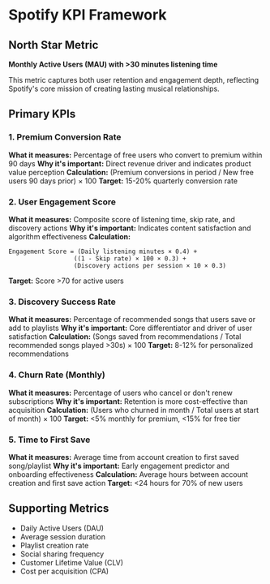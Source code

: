 # Spotify KPI Framework

## North Star Metric
**Monthly Active Users (MAU) with >30 minutes listening time**

This metric captures both user retention and engagement depth, reflecting Spotify's core mission of creating lasting musical relationships.

## Primary KPIs

### 1. Premium Conversion Rate
**What it measures:** Percentage of free users who convert to premium within 90 days
**Why it's important:** Direct revenue driver and indicates product value perception
**Calculation:** (Premium conversions in period / New free users 90 days prior) × 100
**Target:** 15-20% quarterly conversion rate

### 2. User Engagement Score
**What it measures:** Composite score of listening time, skip rate, and discovery actions
**Why it's important:** Indicates content satisfaction and algorithm effectiveness
**Calculation:** 
```
Engagement Score = (Daily listening minutes × 0.4) + 
                  ((1 - Skip rate) × 100 × 0.3) + 
                  (Discovery actions per session × 10 × 0.3)
```
**Target:** Score >70 for active users

### 3. Discovery Success Rate
**What it measures:** Percentage of recommended songs that users save or add to playlists
**Why it's important:** Core differentiator and driver of user satisfaction
**Calculation:** (Songs saved from recommendations / Total recommended songs played >30s) × 100
**Target:** 8-12% for personalized recommendations

### 4. Churn Rate (Monthly)
**What it measures:** Percentage of users who cancel or don't renew subscriptions
**Why it's important:** Retention is more cost-effective than acquisition
**Calculation:** (Users who churned in month / Total users at start of month) × 100
**Target:** <5% monthly for premium, <15% for free tier

### 5. Time to First Save
**What it measures:** Average time from account creation to first saved song/playlist
**Why it's important:** Early engagement predictor and onboarding effectiveness
**Calculation:** Average hours between account creation and first save action
**Target:** <24 hours for 70% of new users

## Supporting Metrics
- Daily Active Users (DAU)
- Average session duration
- Playlist creation rate
- Social sharing frequency
- Customer Lifetime Value (CLV)
- Cost per acquisition (CPA)